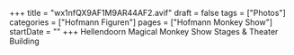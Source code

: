 +++
title = "wx1nfQX9AF1M9AR44AF2.avif"
draft = false
tags = ["Photos"]
categories = ["Hofmann Figuren"]
pages = ["Hofmann Monkey Show"]
startDate = ""
+++
Hellendoorn Magical Monkey Show Stages & Theater Building
